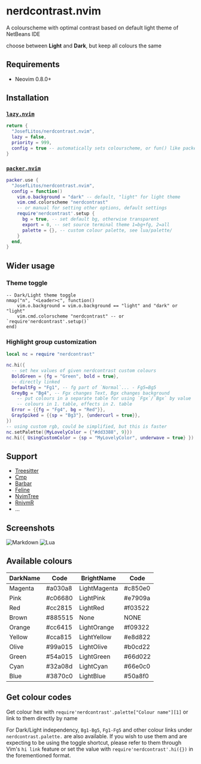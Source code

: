 # nerdcontrast.nvim

A colourscheme with optimal contrast based on default light theme of NetBeans IDE

choose between **Light** and **Dark**, but keep all colours the same

## Requirements

- Neovim 0.8.0+

## Installation

### [`lazy.nvim`](https://github.com/folke/lazy.nvim)

```lua
return {
  "JosefLitos/nerdcontrast.nvim",
  lazy = false,
  priority = 999,
  config = true -- automatically sets colourscheme, or fun() like packer
}
```

### [`packer.nvim`](https://github.com/wbthomason/packer.nvim)

```lua
packer.use {
  "JosefLitos/nerdcontrast.nvim",
  config = function()
    vim.o.background = "dark" -- default, "light" for light theme
    vim.cmd.colorscheme "nerdcontrast"
    -- or manual for setting other options, default settings
    require'nerdcontrast'.setup {
      bg = true, -- set default bg, otherwise transparent
      export = 0, -- set source terminal theme 1=bg+fg, 2=all
      palette = {}, -- custom colour palette, see lua/palette/
    }
  end,
}
```

## Wider usage

### Theme toggle

```
-- Dark/Light theme toggle
nmap("n", "<Leader>c", function()
	vim.o.background = vim.o.background == "light" and "dark" or "light"
	vim.cmd.colorscheme "nerdcontrast" -- or `require'nerdcontrast'.setup()`
end)
```

### Highlight group customization

```lua
local nc = require "nerdcontrast"

nc.hi({
  -- set hex values of given nerdcontrast custom colours
  BoldGreen = {fg = "Green", bold = true},
  -- directly linked
  DefaultFg = "Fg1", -- fg part of `Normal`... - Fg5=Bg5
  GreyBg = "Bg4", -- Fgx changes Text, Bgx changes background
	-- put colours in a separate table for using `Fgx`/`Bgx` by value
	-- colours in 1. table, effects in 2. table
  Error = {{fg = "Fg4", bg = "Red"}},
  GraySpiked = {{sp = "Bg3"}, {undercurl = true}},
})
-- using custom rgb, could be simplified, but this is faster
nc.setPalette({MyLovelyColor = {"#dd3388", 9}})
nc.hi({ UsingCustomColor = {sp = "MyLovelyColor", underwave = true} })
```

## Support

- [Treesitter](https://github.com/nvim-treesitter/nvim-treesitter)
- [Cmp](https://github.com/hrsh7th/nvim-cmp)
- [Barbar](https://github.com/romgrk/barbar.nvim)
- [Feline](https://github.com/feline-nvim/feline.nvim)
- [NvimTree](https://github.com/kyazdani42/nvim-tree.lua)
- [RnivmR](https://github.com/kevinhwang91/rnvimr)
- ...

## Screenshots

![Markdown](https://user-images.githubusercontent.com/54900518/208907793-5ddb1616-b96c-461f-8d89-73bc525ab885.png)
![Lua](https://user-images.githubusercontent.com/54900518/208909818-5550485a-652f-43cd-9328-ca536dddb4d8.png)

## Available colours

| DarkName | Code    | BrightName   | Code    |
| -------- | ------- | ------------ | ------- |
| Magenta  | #a030a8 | LightMagenta | #c850e0 |
| Pink     | #c06680 | LightPink    | #e7909a |
| Red      | #cc2815 | LightRed     | #f03522 |
| Brown    | #885515 | None         | NONE    |
| Orange   | #cc6415 | LightOrange  | #f09322 |
| Yellow   | #cca815 | LightYellow  | #e8d822 |
| Olive    | #99a015 | LightOlive   | #b0cd22 |
| Green    | #54a015 | LightGreen   | #66d022 |
| Cyan     | #32a08d | LightCyan    | #66e0c0 |
| Blue     | #3870c0 | LightBlue    | #50a8f0 |

## Get colour codes

Get colour hex with `require'nerdcontrast'.palette["Colour name"][1]`
or link to them directly by name

For Dark/Light independency, `Bg1-Bg5`, `Fg1-Fg5` and other colour links under `nerdcontrast.palette.` are also available. If you
wish to use them and are expecting to be using the toggle shortcut, please refer to them through
Vim's `hi link` feature or set the value with `require'nerdcontrast'.hi({})` in the forementioned
format.
